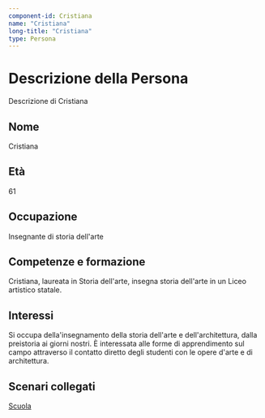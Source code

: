 ```yaml
---
component-id: Cristiana
name: "Cristiana"
long-title: "Cristiana"
type: Persona
---
```


# Descrizione della Persona

Descrizione di Cristiana

## Nome
Cristiana

## Età
61

## Occupazione
Insegnante di storia dell'arte 

## Competenze e formazione
Cristiana, laureata in Storia dell'arte, insegna storia dell'arte in un Liceo artistico statale.

## Interessi
Si occupa della'insegnamento della storia dell'arte e dell'architettura, dalla preistoria ai giorni nostri. È interessata alle forme di apprendimento sul campo attraverso il contatto diretto degli studenti con le opere d'arte e di architettura.

## Scenari collegati
[Scuola](https://github.com/read-project/stories/blob/main/Scenario/Catalogazione.md)
